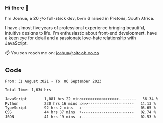 ### Hi there 👋

I'm Joshua, a 28 y/o full-stack dev, born & raised in Pretoria, South Africa. 

I have almost five years of professional experience bringing beautiful, intuitive designs to life. I'm enthusiastic about front-end development, have a keen eye for detail and a passionate love-hate relationship with JavaScript.

📫 You can reach me on: joshua@sitelab.co.za

## **Code**

<!--START_SECTION:waka-->

```txt
From: 31 August 2021 - To: 06 September 2023

Total Time: 1,630 hrs

JavaScript        1,081 hrs 22 mins>>>>>>>>>>>>>>>>>--------   66.34 %
Python            230 hrs 16 mins >>>>---------------------   14.13 %
TypeScript        92 hrs 2 mins   >------------------------   05.65 %
CSS               44 hrs 37 mins  >------------------------   02.74 %
JSON              41 hrs 19 mins  >------------------------   02.53 %
```

<!--END_SECTION:waka-->

